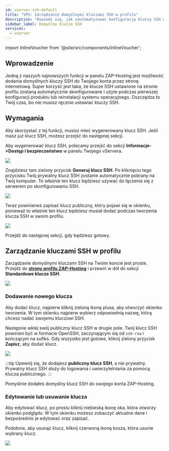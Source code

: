 ```yaml
---
id: vserver-ssh-default
title: "VPS: Zarządzanie domyślnymi kluczami SSH w profilu"
description: "Dowiedz się, jak zautomatyzować konfigurację kluczy SSH dla szybszego dostępu do serwera i uproszczonej instalacji produktów z ZAP-Hosting → Sprawdź teraz"
sidebar_label: Domyślne klucze SSH
services:
  - vserver
---
```


import InlineVoucher from '@site/src/components/InlineVoucher';

## Wprowadzenie
Jedną z naszych najnowszych funkcji w panelu ZAP-Hosting jest możliwość dodania domyślnych kluczy SSH do Twojego konta przez stronę internetową. Super korzyść jest taka, że klucze SSH ustawione na stronie profilu zostaną automatycznie skonfigurowane i użyte podczas pierwszej konfiguracji produktu lub reinstalacji systemu operacyjnego. Oszczędza to Twój czas, bo nie musisz ręcznie ustawiać kluczy SSH.

<InlineVoucher />

## Wymagania
Aby skorzystać z tej funkcji, musisz mieć wygenerowany klucz SSH. Jeśli masz już klucz SSH, możesz przejść do następnej sekcji.

Aby wygenerować klucz SSH, polecamy przejść do sekcji **Informacje->Dostęp i bezpieczeństwo** w panelu Twojego vServera.

![](https://screensaver01.zap-hosting.com/index.php/s/N9FxTpdfibwCWSD/preview)

Znajdziesz tam zielony przycisk **Generuj klucz SSH**. Po kliknięciu tego przycisku Twój prywatny klucz SSH zostanie automatycznie pobrany na Twój komputer. To właśnie ten klucz będziesz używać do łączenia się z serwerem po skonfigurowaniu SSH.

![](https://screensaver01.zap-hosting.com/index.php/s/tdYfxJYNBFC2R9k/preview)

Teraz powinieneś zapisać klucz publiczny, który pojawi się w okienku, ponieważ to właśnie ten klucz będziesz musiał dodać podczas tworzenia klucza SSH w swoim profilu.

![](https://screensaver01.zap-hosting.com/index.php/s/Tc9MEGamAC9dDF3/preview)

Przejdź do następnej sekcji, gdy będziesz gotowy.

## Zarządzanie kluczami SSH w profilu
Zarządzanie domyślnymi kluczami SSH na Twoim koncie jest proste. Przejdź do **[strony profilu ZAP-Hosting](https://zap-hosting.com/en/customer/home/profile/)** i przewiń w dół do sekcji **Standardowe klucze SSH**.

![](https://screensaver01.zap-hosting.com/index.php/s/QzefcYZWPGz3rJr/preview)

### Dodawanie nowego klucza
Aby dodać klucz, najpierw kliknij zieloną ikonę plusa, aby otworzyć okienko tworzenia. W tym okienku najpierw wybierz odpowiednią nazwę, którą chcesz nadać swojemu kluczowi SSH.

Następnie wklej swój publiczny klucz SSH w drugie pole. Twój klucz SSH powinien być w formacie OpenSSH, zaczynającym się od `ssh-rsa` i kończącym na sufiks. Gdy wszystko jest gotowe, kliknij zielony przycisk **Zapisz**, aby dodać klucz.

![](https://screensaver01.zap-hosting.com/index.php/s/CBTcDSiBLfNYi2R/preview)

:::tip
Upewnij się, że dodajesz **publiczny klucz SSH**, a nie prywatny. Prywatny klucz SSH służy do logowania i uwierzytelniania za pomocą klucza publicznego.
:::

Pomyślnie dodałeś domyślny klucz SSH do swojego konta ZAP-Hosting.

### Edytowanie lub usuwanie klucza
Aby edytować klucz, po prostu kliknij niebieską ikonę oka, która otworzy okienko podglądu. W tym okienku możesz zobaczyć aktualne dane i bezpośrednio je edytować oraz zapisać.

Podobnie, aby usunąć klucz, kliknij czerwoną ikonę kosza, która usunie wybrany klucz.

![](https://screensaver01.zap-hosting.com/index.php/s/56mPcDswpZBaHms/preview)

<InlineVoucher />